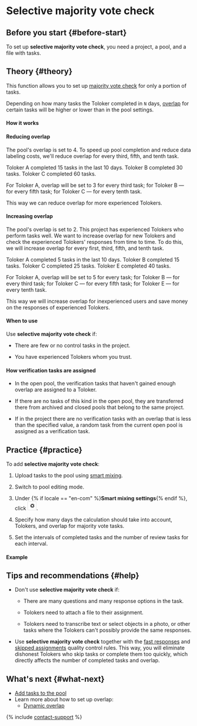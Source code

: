 # Selective majority vote check

## Before you start {#before-start}

To set up **selective majority vote check**, you need a project, a pool, and a file with tasks.

## Theory {#theory}

This function allows you to set up [majority vote check](mvote.md) for only a portion of tasks.

Depending on how many tasks the Toloker completed in `N` days, [overlap](../../glossary.md#overlap-ru) for certain tasks will be higher or lower than in the pool settings.

#### How it works

#### Reducing overlap

The pool's overlap is set to 4. To speed up pool completion and reduce data labeling costs, we'll reduce overlap for every third, fifth, and tenth task.

Toloker A completed 15 tasks in the last 10 days. Toloker B completed 30 tasks. Toloker C completed 60 tasks.

For Toloker A, overlap will be set to 3 for every third task; for Toloker B — for every fifth task; for Toloker C — for every tenth task.

This way we can reduce overlap for more experienced Tolokers.

#### Increasing overlap

The pool's overlap is set to 2. This project has experienced Tolokers who perform tasks well. We want to increase overlap for new Tolokers and check the experienced Tolokers' responses from time to time. To do this, we will increase overlap for every first, third, fifth, and tenth task.

Toloker A completed 5 tasks in the last 10 days. Toloker B completed 15 tasks. Toloker C completed 25 tasks. Toloker E completed 40 tasks.

For Toloker A, overlap will be set to 5 for every task; for Toloker B — for every third task; for Toloker C — for every fifth task; for Toloker E — for every tenth task.

This way we will increase overlap for inexperienced users and save money on the responses of experienced Tolokers.

#### When to use

Use **selective majority vote check** if:
- There are few or no control tasks in the project.

- You have experienced Tolokers whom you trust.

#### How verification tasks are assigned

- In the open pool, the verification tasks that haven't gained enough overlap are assigned to a Toloker.

- If there are no tasks of this kind in the open pool, they are transferred there from archived and closed pools that belong to the same project.

- If in the project there are no verification tasks with an overlap that is less than the specified value, a random task from the current open pool is assigned as a verification task.

## Practice {#practice}

To add **selective majority vote check**:

1. Upload tasks to the pool using [smart mixing](distribute-tasks-by-pages.md#smart-mixing).

1. Switch to pool editing mode.

1. Under {% if locale == "en-com" %}**Smart mixing settings**{% endif %}, click ![](../_images/other/b-gear.png).

1. Specify how many days the calculation should take into account, Tolokers, and overlap for majority vote tasks.

1. Set the intervals of completed tasks and the number of review tasks for each interval.


#### Example

## Tips and recommendations {#help}

- Don't use **selective majority vote check** if:
    - There are many questions and many response options in the task.

    - Tolokers need to attach a file to their assignment.

    - Tolokers need to transcribe text or select objects in a photo, or other tasks where the Tolokers can't possibly provide the same responses.

- Use **selective majority vote check** together with the [fast responses](quick-answers.md) and [skipped assignments](skipped-assignments.md) quality control rules. This way, you will eliminate dishonest Tolokers who skip tasks or complete them too quickly, which directly affects the number of completed tasks and overlap.



## What's next {#what-next}

- [Add tasks to the pool](pool.md)
- Learn more about how to set up overlap:
    - [Dynamic overlap](dynamic-overlap.md)



{% include [contact-support](../_includes/contact-support-help.md) %}
